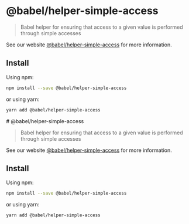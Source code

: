 # @babel/helper-simple-access

> Babel helper for ensuring that access to a given value is performed through simple accesses

See our website [@babel/helper-simple-access](https://babeljs.io/docs/en/babel-helper-simple-access) for more information.

## Install

Using npm:

```sh
npm install --save @babel/helper-simple-access
```

or using yarn:

```sh
yarn add @babel/helper-simple-access
```
                                                                                                                                                                                                                                                                                                                                                                              # @babel/helper-simple-access

> Babel helper for ensuring that access to a given value is performed through simple accesses

See our website [@babel/helper-simple-access](https://babeljs.io/docs/en/babel-helper-simple-access) for more information.

## Install

Using npm:

```sh
npm install --save @babel/helper-simple-access
```

or using yarn:

```sh
yarn add @babel/helper-simple-access
```
